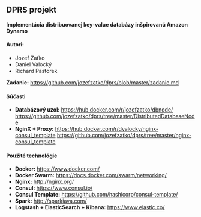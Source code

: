 ## DPRS projekt
**Implementácia distribuovanej key-value databázy inšpirovanú Amazon Dynamo**

#### Autori:
- Jozef Zaťko
- Daniel Valocký
- Richard Pastorek

**Zadanie:** https://github.com/jozefzatko/dprs/blob/master/zadanie.md

#### Súčasti
* **Databázový uzol:** https://hub.docker.com/r/jozefzatko/dbnode/ https://github.com/jozefzatko/dprs/tree/master/DistributedDatabaseNode
* **NginX + Proxy:** https://hub.docker.com/r/dvalocky/nginx-consul_template https://github.com/jozefzatko/dprs/tree/master/nginx-consul_template

#### Použité technológie
* **Docker:** https://www.docker.com/
* **Docker Swarm:** https://docs.docker.com/swarm/networking/
* **Nginx:** http://nginx.org/
* **Consul:** https://www.consul.io/
* **Consul Template:** https://github.com/hashicorp/consul-template/
* **Spark:** http://sparkjava.com/
* **Logstash + ElasticSearch + Kibana:** https://www.elastic.co/